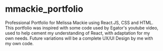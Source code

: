 # mmackie_portfolio
Professional Portfolio for Melissa Mackie using React.JS, CSS and HTML. This portfolio was inspired with some code used by Egator's youtube video, used to help cement my understanding of React, with adaptation for my own needs. Future variations will be a complete UX/UI Design by me with my own code.

